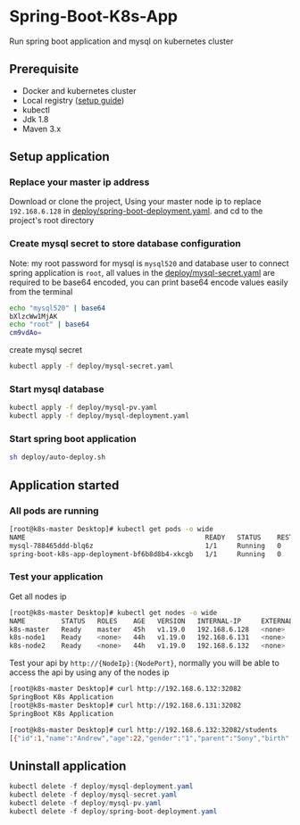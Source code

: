 # Spring-Boot-K8s-App
Run spring boot application and mysql on kubernetes cluster

## Prerequisite
- Docker and kubernetes cluster
- Local registry ([setup guide](https://medium.com/htc-research-engineering-blog/setup-local-docker-repository-for-local-kubernetes-cluster-354f0730ed3a))
- kubectl
- Jdk 1.8
- Maven 3.x

## Setup application
### Replace your master ip address
Download or clone the project, Using your master node ip to replace `192.168.6.128` in [deploy/spring-boot-deployment.yaml](https://github.com/Alphathur/spring-boot-k8s-app/blob/master/deploy/spring-boot-deployment.yaml#L30). and cd to the project's root directory
### Create mysql secret to store database configuration
Note: my root password for mysql is `mysql520` and database user to connect spring application is `root`, all values in the [deploy/mysql-secret.yaml](https://github.com/Alphathur/spring-boot-k8s-app/blob/master/deploy/mysql-secret.yaml) are required to be base64 encoded, you can print base64 encode values easily from the terminal
```bash
echo "mysql520" | base64
bXlzcWw1MjAK
echo "root" | base64
cm9vdAo=
```
create mysql secret
```bash
kubectl apply -f deploy/mysql-secret.yaml
```
### Start mysql database
```bash
kubectl apply -f deploy/mysql-pv.yaml
kubectl apply -f deploy/mysql-deployment.yaml
```
### Start spring boot application
```bash
sh deploy/auto-deploy.sh
```
## Application started
### All pods are running
```bash
[root@k8s-master Desktop]# kubectl get pods -o wide
NAME                                             READY   STATUS    RESTARTS   AGE    IP            NODE        NOMINATED NODE   READINESS GATES
mysql-788465ddd-blq6z                            1/1     Running   0          108s   10.244.1.33   k8s-node1   <none>           <none>
spring-boot-k8s-app-deployment-bf6b8d8b4-xkcgb   1/1     Running   0          11m    10.244.2.25   k8s-node2   <none>           <none>
```
### Test your application
Get all nodes ip
```bash
[root@k8s-master Desktop]# kubectl get nodes -o wide
NAME         STATUS   ROLES    AGE   VERSION   INTERNAL-IP     EXTERNAL-IP   OS-IMAGE                KERNEL-VERSION               CONTAINER-RUNTIME
k8s-master   Ready    master   45h   v1.19.0   192.168.6.128   <none>        CentOS Linux 7 (Core)   3.10.0-957.12.2.el7.x86_64   docker://18.6.1
k8s-node1    Ready    <none>   44h   v1.19.0   192.168.6.131   <none>        CentOS Linux 7 (Core)   3.10.0-957.12.2.el7.x86_64   docker://18.6.1
k8s-node2    Ready    <none>   44h   v1.19.0   192.168.6.132   <none>        CentOS Linux 7 (Core)   3.10.0-957.12.2.el7.x86_64   docker://18.6.1
```
Test your api by `http://{NodeIp}:{NodePort}`, normally you will be able to access the api by using any of the nodes ip
```bash
[root@k8s-master Desktop]# curl http://192.168.6.132:32082
SpringBoot K8s Application
[root@k8s-master Desktop]# curl http://192.168.6.131:32082
SpringBoot K8s Application
```
```bash
[root@k8s-master Desktop]# curl http://192.168.6.132:32082/students
[{"id":1,"name":"Andrew","age":22,"gender":"1","parent":"Sony","birth":"1998-06-23"},{"id":2,"name":"Tom","age":21,"gender":"0","parent":"Jackie","birth":"1999-01-23"},{"id":3,"name":"Johnson","age":20,"gender":"1","parent":"Mickey","birth":"1920-11-23"}]
```

## Uninstall application
```java
kubectl delete -f deploy/mysql-deployment.yaml
kubectl delete -f deploy/mysql-secret.yaml
kubectl delete -f deploy/mysql-pv.yaml
kubectl delete -f deploy/spring-boot-deployment.yaml
```
